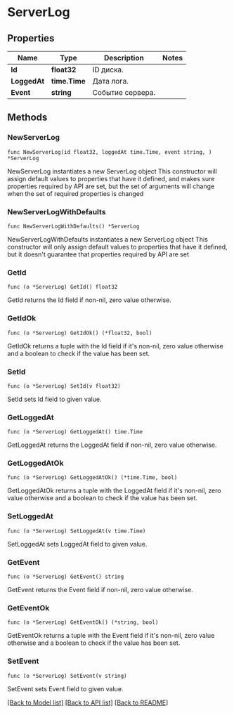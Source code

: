 # ServerLog

## Properties

Name | Type | Description | Notes
------------ | ------------- | ------------- | -------------
**Id** | **float32** | ID диска. | 
**LoggedAt** | **time.Time** | Дата лога. | 
**Event** | **string** | Событие сервера. | 

## Methods

### NewServerLog

`func NewServerLog(id float32, loggedAt time.Time, event string, ) *ServerLog`

NewServerLog instantiates a new ServerLog object
This constructor will assign default values to properties that have it defined,
and makes sure properties required by API are set, but the set of arguments
will change when the set of required properties is changed

### NewServerLogWithDefaults

`func NewServerLogWithDefaults() *ServerLog`

NewServerLogWithDefaults instantiates a new ServerLog object
This constructor will only assign default values to properties that have it defined,
but it doesn't guarantee that properties required by API are set

### GetId

`func (o *ServerLog) GetId() float32`

GetId returns the Id field if non-nil, zero value otherwise.

### GetIdOk

`func (o *ServerLog) GetIdOk() (*float32, bool)`

GetIdOk returns a tuple with the Id field if it's non-nil, zero value otherwise
and a boolean to check if the value has been set.

### SetId

`func (o *ServerLog) SetId(v float32)`

SetId sets Id field to given value.


### GetLoggedAt

`func (o *ServerLog) GetLoggedAt() time.Time`

GetLoggedAt returns the LoggedAt field if non-nil, zero value otherwise.

### GetLoggedAtOk

`func (o *ServerLog) GetLoggedAtOk() (*time.Time, bool)`

GetLoggedAtOk returns a tuple with the LoggedAt field if it's non-nil, zero value otherwise
and a boolean to check if the value has been set.

### SetLoggedAt

`func (o *ServerLog) SetLoggedAt(v time.Time)`

SetLoggedAt sets LoggedAt field to given value.


### GetEvent

`func (o *ServerLog) GetEvent() string`

GetEvent returns the Event field if non-nil, zero value otherwise.

### GetEventOk

`func (o *ServerLog) GetEventOk() (*string, bool)`

GetEventOk returns a tuple with the Event field if it's non-nil, zero value otherwise
and a boolean to check if the value has been set.

### SetEvent

`func (o *ServerLog) SetEvent(v string)`

SetEvent sets Event field to given value.



[[Back to Model list]](../README.md#documentation-for-models) [[Back to API list]](../README.md#documentation-for-api-endpoints) [[Back to README]](../README.md)


